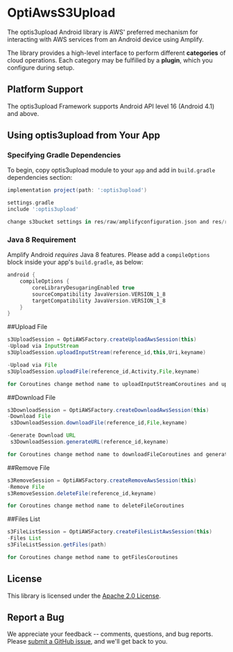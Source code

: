 # OptiAwsS3Upload
The optis3upload Android library is AWS' preferred mechanism for interacting
with AWS services from an Android device using Amplify.

The library provides a high-level interface to perform different
**categories** of cloud operations. Each category may be fulfilled by a
**plugin**, which you configure during setup.

## Platform Support

The optis3upload Framework supports Android API level 16 (Android 4.1) and above.

## Using optis3upload from Your App
### Specifying Gradle Dependencies

To begin, copy optis3upload module to your `app` and add in `build.gradle`
dependencies section:
```groovy
implementation project(path: ':optis3upload')

settings.gradle
include ':optis3upload'

change s3bucket settings in res/raw/amplifyconfiguration.json and res/raw/awsconfiguration.json
```
### Java 8 Requirement

Amplify Android _requires_ Java 8 features. Please add a `compileOptions`
block inside your app's `build.gradle`, as below:

```gradle
android {
    compileOptions {
        coreLibraryDesugaringEnabled true
        sourceCompatibility JavaVersion.VERSION_1_8
        targetCompatibility JavaVersion.VERSION_1_8
    }
}
```
##Upload File
```gradle
s3UploadSession = OptiAWSFactory.createUploadAwsSession(this)
-Upload via InputStream
s3UploadSession.uploadInputStream(reference_id,this,Uri,keyname)

-Upload via File
s3UploadSession.uploadFile(reference_id,Activity,File,keyname)

for Coroutines change method name to uploadInputStreamCoroutines and uploadFileCoroutines
```

##Download File
```gradle
s3DownloadSession = OptiAWSFactory.createDownloadAwsSession(this)
-Download File
 s3DownloadSession.downloadFile(reference_id,File,keyname)

-Generate Download URL
 s3DownloadSession.generateURL(reference_id,keyname)

for Coroutines change method name to downloadFileCoroutines and generateURLCoroutines
```
##Remove File
```gradle
s3RemoveSession = OptiAWSFactory.createRemoveAwsSession(this)
-Remove File
s3RemoveSession.deleteFile(reference_id,keyname)

for Coroutines change method name to deleteFileCoroutines
```
##Files List
```gradle
s3FileListSession = OptiAWSFactory.createFilesListAwsSession(this)
-Files List
s3FileListSession.getFiles(path)

for Coroutines change method name to getFilesCoroutines
```


## License

This library is licensed under the [Apache 2.0 License](./LICENSE).

## Report a Bug

We appreciate your feedback -- comments, questions, and bug reports. Please
[submit a GitHub issue](https://github.com/jaiobs/OptiAwsS3Upload/issues),
and we'll get back to you.